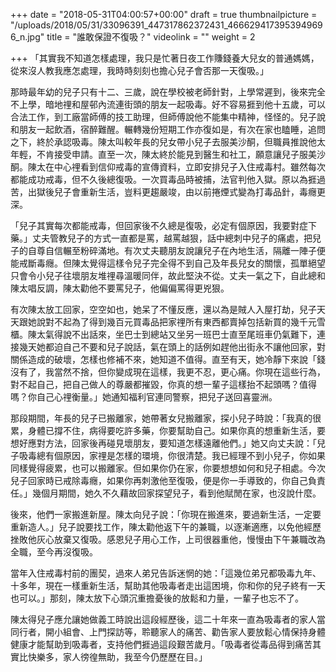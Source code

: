 +++
date = "2018-05-31T04:00:57+00:00"
draft = true
thumbnailpicture = "/uploads/2018/05/31/33096391_447317862372431_4666294173953949696_n.jpg"
title = "誰敢保證不復吸？"
videolink = ""
weight = 2

+++
「其實我不知道怎樣處理，我只是忙著日夜工作賺錢養大兒女的普通媽媽，從來沒人教我應怎處理，我時時刻刻也擔心兒子會否那一天復吸。」  
  
那時最年幼的兒子只有十二、三歲，說在學校被老師針對，上學常遲到，後來完全不上學，暗地𥚃和屋邨內流連街頭的朋友一起吸毒。好不容易捱到他十五歲，可以合法工作，到工廠當師傅的技工助理，但師傅說他不能集中精神，怪怪的。兒子說和朋友一起飲酒，宿醉難醒。輾轉幾份短期工作亦復如是，有次在家也瞌睡，追問之下，終於承認吸毒。陳太叫較年長的兒女帶小兒子去服美沙酮，但職員推說他太年輕，不肯接受申請。直至一次，陳太終於能見到醫生和社工，願意讓兒子服美沙酮。陳太在中心𥚃看到信仰戒毒的宣傳資料，立即安排兒子入住戒毒村。雖然每次都能成功戒毒，但不久後總復吸。一次買毒品時被捕，法官判他入獄。原以為捱過苦，出獄後兒子會重新生活，豈料更趨嚴竣，由以前捲煙式變為打毒品針，毒癮更深。  
  
「兒子其實每次都能戒毒，但回家後不久總是復吸，必定有個原因，我要對症下藥。」丈夫管教兒子的方式一直都是罵，越罵越狠，話中總刺中兒子的痛處，把兒子的自尊自信輾至粉碎滿地。有次丈夫聽朋友說讓兒子在內地生活，隔離一陣子便能戒斷毒癮。但陳太覺得這樣令兒子完全得不到自己及年長兒女的關懷，孤單絕望只會令小兒子往壞朋友堆𥚃尋溫暖同伴，故此堅決不從。丈夫一氣之下，自此總和陳太唱反調，陳太勸他不要罵兒子，他偏偏罵得更兇狠。  
  
有次陳太放工回家，空空如也，她呆了不懂反應，還以為是賊人入屋打劫，兒子天天跟她說對不起為了得到幾百元買毒品把家𥚃所有東西都賣掉包括新買的幾千元雪櫃。陳太氣得說不出話來，坐巴士到總站又坐另一班巴士直至尾班車仍氣難下，連接幾天她都迫自己不要和兒子說話，氣在頭上的話例如趕他出街永不讓他回家，對關係造成的破壞，怎樣也修補不來，她知道不值得。直至有天，她冷靜下來說「錢沒有了，我當然不捨，但你變成現在這樣，我更不忍，更心痛。你現在這些行為，對不起自己，把自己做人的尊嚴都摧毀，你真的想一輩子這樣抬不起頭嗎？值得嗎？你自己心𥚃衡量。」她通知福利官連同警察，把兒子送回喜靈洲。  
  
那段期間，年長的兒子已搬離家，她帶著女兒搬離家，探小兒子時說：「我真的很累，身體已撐不住，病得要吃許多藥，你要幫助自己。如果你真的想重新生活，要想好應對方法，回家後再碰見壞朋友，要知道怎樣遠離他們。」她又向丈夫說：「兒子吸毒總有個原因，家𥚃是怎樣的環境，你很清楚。我已經理不到小兒子，你如果同樣覺得疲累，也可以搬離家。但如果你仍在家，你要想想如何和兒子相處。今次兒子回家時已戒除毒癮，如果你再刺激他至復吸，便是你一手導致的，你自己負責任。」幾個月期間，她久不久藉故回家探望兒子，看到他賦閒在家，也沒說什麼。  
  
後來，他們一家搬進新屋。陳太向兒子說：「你現在搬進來，要過新生活，一定要重新造人。」兒子說要找工作，陳太勸他返下午的兼職，以逐漸適應，以免他經歷挫敗他灰心放棄又復吸。感恩兒子用心工作，上司很器重他，慢慢由下午兼職改為全職，至今再沒復吸。  
  
當年入住戒毒村前的團契，過來人弟兄告訴迷惘的她：「這幾位弟兄都吸毒九年、十多年，現在一樣重新生活，幫助其他吸毒者走出這困境，你和你的兒子終有一天也可以。」那刻，陳太放下心頭沉重擔憂後的放鬆和力量，一輩子也忘不了。  
  
陳太得兒子應允讓她做義工時說出這段經歷後，這二十年來一直為吸毒者的家人當同行者，開小組會、上門探訪等，聆聽家人的痛苦、勸告家人要放鬆心情保持身體健康才能幫助到吸毒者，支持他們捱過這段艱苦歲月。「吸毒者從毒品得到痛苦其實比快樂多，家人徬徨無助，我至今仍歷歷在目。」